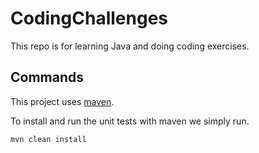 # CodingChallenges

This repo is for learning Java and doing coding exercises.

## Commands

This project uses [maven](https://maven.apache.org/install.html).

To install and run the unit tests with maven we simply run.

```
mvn clean install
```